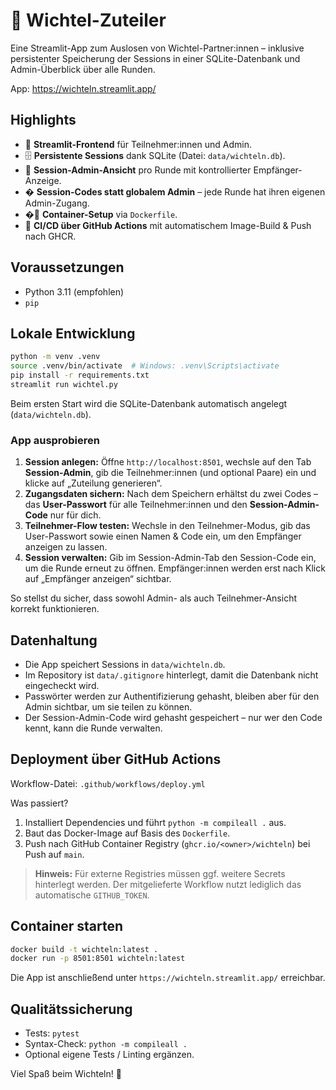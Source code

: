 # 🎁 Wichtel-Zuteiler

Eine Streamlit-App zum Auslosen von Wichtel-Partner:innen – inklusive persistenter Speicherung der Sessions in einer SQLite-Datenbank und Admin-Überblick über alle Runden.

App: https://wichteln.streamlit.app/

## Highlights

- 🚀 **Streamlit-Frontend** für Teilnehmer:innen und Admin.
- 🗄️ **Persistente Sessions** dank SQLite (Datei: `data/wichteln.db`).
- 🔑 **Session-Admin-Ansicht** pro Runde mit kontrollierter Empfänger-Anzeige.
- � **Session-Codes statt globalem Admin** – jede Runde hat ihren eigenen Admin-Zugang.
- �🐳 **Container-Setup** via `Dockerfile`.
- 🤖 **CI/CD über GitHub Actions** mit automatischem Image-Build & Push nach GHCR.

## Voraussetzungen

- Python 3.11 (empfohlen)
- `pip`

## Lokale Entwicklung

```bash
python -m venv .venv
source .venv/bin/activate  # Windows: .venv\Scripts\activate
pip install -r requirements.txt
streamlit run wichtel.py
```

Beim ersten Start wird die SQLite-Datenbank automatisch angelegt (`data/wichteln.db`).

### App ausprobieren

1. **Session anlegen:** Öffne `http://localhost:8501`, wechsle auf den Tab **Session-Admin**, gib die Teilnehmer:innen (und optional Paare) ein und klicke auf „Zuteilung generieren“.
2. **Zugangsdaten sichern:** Nach dem Speichern erhältst du zwei Codes – das **User-Passwort** für alle Teilnehmer:innen und den **Session-Admin-Code** nur für dich.
3. **Teilnehmer-Flow testen:** Wechsle in den Teilnehmer-Modus, gib das User-Passwort sowie einen Namen & Code ein, um den Empfänger anzeigen zu lassen.
4. **Session verwalten:** Gib im Session-Admin-Tab den Session-Code ein, um die Runde erneut zu öffnen. Empfänger:innen werden erst nach Klick auf „Empfänger anzeigen“ sichtbar.

So stellst du sicher, dass sowohl Admin- als auch Teilnehmer-Ansicht korrekt funktionieren.

## Datenhaltung

- Die App speichert Sessions in `data/wichteln.db`.
- Im Repository ist `data/.gitignore` hinterlegt, damit die Datenbank nicht eingecheckt wird.
- Passwörter werden zur Authentifizierung gehasht, bleiben aber für den Admin sichtbar, um sie teilen zu können.
- Der Session-Admin-Code wird gehasht gespeichert – nur wer den Code kennt, kann die Runde verwalten.

## Deployment über GitHub Actions

Workflow-Datei: `.github/workflows/deploy.yml`

Was passiert?
1. Installiert Dependencies und führt `python -m compileall .` aus.
2. Baut das Docker-Image auf Basis des `Dockerfile`.
3. Push nach GitHub Container Registry (`ghcr.io/<owner>/wichteln`) bei Push auf `main`.

> **Hinweis:** Für externe Registries müssen ggf. weitere Secrets hinterlegt werden. Der mitgelieferte Workflow nutzt lediglich das automatische `GITHUB_TOKEN`.

## Container starten

```bash
docker build -t wichteln:latest .
docker run -p 8501:8501 wichteln:latest
```

Die App ist anschließend unter `https://wichteln.streamlit.app/` erreichbar.

## Qualitätssicherung

- Tests: `pytest`
- Syntax-Check: `python -m compileall .`
- Optional eigene Tests / Linting ergänzen.

Viel Spaß beim Wichteln! 🎄
